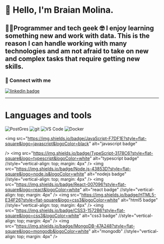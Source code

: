 # 👋 Hello, I'm Braian Molina.
👨‍💻Programmer and tech geek 🤓
I enjoy learning something new and work with data.
This is the reason I can handle working with many technologies and am not afraid to take on new and complex tasks that require getting new skills.
---

### 🔗 Connect with me
<p>
<a href="www.linkedin.com/in/braian-gabriel-molina" title="@Braian Molina on Linkedin"><img align="center" src="https://img.shields.io/badge/@marsidev-0A66C2?style=flat-square&logo=linkedin&logoColor=white&link=www.linkedin.com/in/braian-gabriel-molina" alt="linkedin badge"/></a>
</p>

---

# Languages and tools

<img
  alt="PostGres"
  src="https://img.shields.io/badge/postgres-%23316192.svg?style=for-the-badge&logo=postgresql&logoColor=white"
/>
<img
  alt="git"
  src="https://img.shields.io/badge/-Git-F05032?&style=for-the-badge&logo=git&logoColor=white"
/>
<img
  alt="VS Code"
  src="https://img.shields.io/static/v1?style=for-the-badge&message=VS+Code&color=007ACC&logo=Visual+Studio+Code&logoColor=FFFFFF&label="
/>
<img
  alt="Docker"
  src="https://img.shields.io/badge/-Docker-46a2f1?&style=for-the-badge&logo=docker&logoColor=white"
/>

<img
  src="https://img.shields.io/badge/JavaScript-F7DF1E?style=flat-square&logo=javascript&logoColor=black"
  alt="javascript badge"
  <!-- style="vertical-align: top; margin: 4px" -->
/>
<img
  src="https://img.shields.io/badge/TypeScript-3178C6?style=flat-square&logo=typescript&logoColor=white"
  alt="typescript badge"
  //style="vertical-align: top; margin: 4px"
/>
<img
  src="https://img.shields.io/badge/Node.js-43853D?style=flat-square&logo=node.js&logoColor=white"
  alt="nodejs badge"
  //style="vertical-align: top; margin: 4px"
/>
<img
  src="https://img.shields.io/badge/React-007096?style=flat-square&logo=react&logoColor=white"
  alt="react badge"
  //style="vertical-align: top; margin: 4px"
/>
<img
  src="https://img.shields.io/badge/HTML5-E34F26?style=flat-square&logo=css3&logoColor=white"
  alt="html5 badge"
  //style="vertical-align: top; margin: 4px"
/>
<img
  src="https://img.shields.io/badge/CSS3-1572B6?style=flat-square&logo=css3&logoColor=white"
  alt="css3 badge"
  //style="vertical-align: top; margin: 4px"
/>
<img
  src="https://img.shields.io/badge/MongoDB-47A248?style=flat-square&logo=mongodb&logoColor=white"
  alt="mongodb"
  //style="vertical-align: top; margin: 4px"
/>
